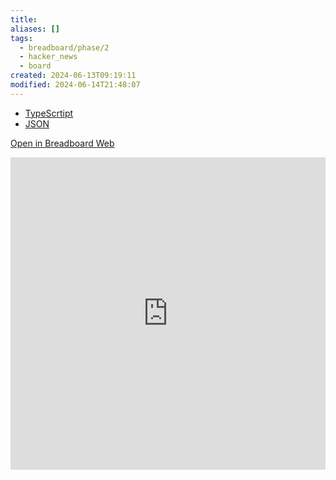 ```yaml
---
title:
aliases: []
tags:
  - breadboard/phase/2
  - hacker_news
  - board
created: 2024-06-13T09:19:11
modified: 2024-06-14T21:48:07
---
```


- [TypeScrtipt](https://github.com/breadboard-ai/breadboard/blob/main/packages/example-boards/src/boards/hacker-news-algolia-search.ts)
- [JSON](https://github.com/breadboard-ai/breadboard/blob/main/packages/visual-editor/public/graphs/hacker-news-algolia-search.json)

[Open in Breadboard Web](https://breadboard-ai.web.app/?board=https://raw.githubusercontent.com/breadboard-ai/breadboard/main/packages/breadboard-web/public/graphs/hacker-news-algolia-search.json)

<iframe src="https://breadboard-ai.web.app/?board=https://raw.githubusercontent.com/breadboard-ai/breadboard/main/packages/breadboard-web/public/graphs/hacker-news-algolia-search.json&embed" style="width: 100%; height: 500px; border: 0;"></iframe>
